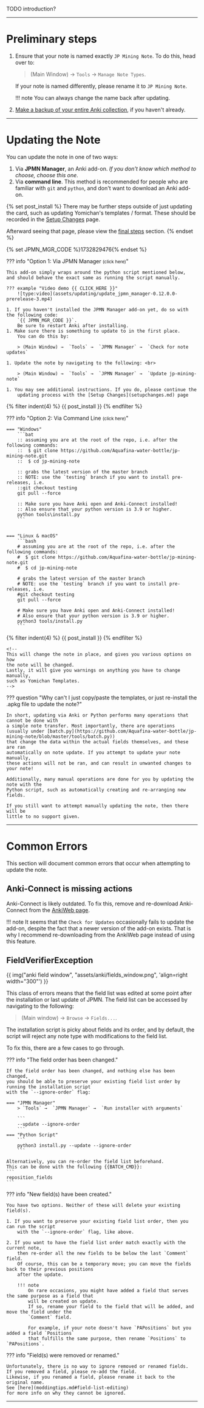 TODO introduction?

---

# Preliminary steps
1. Ensure that your note is named exactly `JP Mining Note`.
    To do this, head over to:

    > (Main Window) →  `Tools` →  `Manage Note Types`.

    If your note is named differently, please rename it to `JP Mining Note`.

    !!! note
        You can always change the name back after updating.

1. [Make a backup of your entire Anki collection](faq.md#how-do-i-backup-my-anki-data),
    if you haven't already.


---

# Updating the Note

You can update the note in one of two ways:

1. Via **JPMN Manager**, an Anki add-on.
    *If you don't know which method to choose, choose this one*.
2. Via **command line**.
    This method is recommended for people who are familiar with `git` and `python`,
    and don't want to download an Anki add-on.


{% set post_install %}
There may be further steps outside of just updating the card,
such as updating Yomichan's templates / format.
These should be recorded in the [Setup Changes](setupchanges.md) page.

Afterward seeing that page, please view the [final steps](updating.md#final-steps) section.
{% endset %}

{% set JPMN_MGR_CODE %}1732829476{% endset %}

??? info "Option 1: Via JPMN Manager <small>(click here)</small>"

    This add-on simply wraps around the python script mentioned below,
    and should behave the exact same as running the script manually.

    ??? example "Video demo {{ CLICK_HERE }}"
        ![type:video](assets/updating/update_jpmn_manager-0.12.0.0-prerelease-3.mp4)

    1. If you haven't installed the JPMN Manager add-on yet, do so with the following code:
        `{{ JPMN_MGR_CODE }}`.
        Be sure to restart Anki after installing.
    1. Make sure there is something to update to in the first place.
        You can do this by:

        > (Main Window) →  `Tools` →  `JPMN Manager` →  `Check for note updates`

    1. Update the note by navigating to the following: <br>

        > (Main Window) →  `Tools` →  `JPMN Manager` →  `Update jp-mining-note`

    1. You may see additional instructions. If you do, please continue the
        updating process with the [Setup Changes](setupchanges.md) page


{% filter indent(4) %}
{{ post_install }}
{% endfilter %}


??? info "Option 2: Via Command Line <small>(click here)</small>"

    === "Windows"
        ```bat
        :: assuming you are at the root of the repo, i.e. after the following commands:
        ::  $ git clone https://github.com/Aquafina-water-bottle/jp-mining-note.git
        ::  $ cd jp-mining-note

        :: grabs the latest version of the master branch
        :: NOTE: use the `testing` branch if you want to install pre-releases, i.e.
        ::git checkout testing
        git pull --force

        :: Make sure you have Anki open and Anki-Connect installed!
        :: Also ensure that your python version is 3.9 or higher.
        python tools\install.py
        ```


    === "Linux & macOS"
        ```bash
        # assuming you are at the root of the repo, i.e. after the following commands:
        #  $ git clone https://github.com/Aquafina-water-bottle/jp-mining-note.git
        #  $ cd jp-mining-note

        # grabs the latest version of the master branch
        # NOTE: use the `testing` branch if you want to install pre-releases, i.e.
        #git checkout testing
        git pull --force

        # Make sure you have Anki open and Anki-Connect installed!
        # Also ensure that your python version is 3.9 or higher.
        python3 tools/install.py
        ```

{% filter indent(4) %}
{{ post_install }}
{% endfilter %}


    <!--
    This will change the note in place, and gives you various options on how
    the note will be changed.
    Lastly, it will give you warnings on anything you have to change manually,
    such as Yomichan Templates.
    -->


??? question "Why can't I just copy/paste the templates, or just re-install the .apkg file to update the note?"

    In short, updating via Anki or Python performs many operations that cannot be done with
    a simple note transfer. Most importantly, there are operations
    (usually under [batch.py](https://github.com/Aquafina-water-bottle/jp-mining-note/blob/master/tools/batch.py))
    that change the data within the actual fields themselves, and these are ran
    automatically on note update. If you attempt to update your note manually,
    these actions will not be ran, and can result in unwanted changes to your note!

    Additionally, many manual operations are done for you by updating the note with the
    Python script, such as automatically creating and re-arranging new fields.

    If you still want to attempt manually updating the note, then there will be
    little to no support given.


---

# Common Errors
This section will document common errors that occur when attempting to update the note.


## Anki-Connect is missing actions
Anki-Connect is likely outdated.
To fix this, remove and re-download Anki-Connect from the
[AnkiWeb page](https://ankiweb.net/shared/info/2055492159).

!!! note
    It seems that the `Check for Updates` occasionally fails to update the add-on,
    despite the fact that a newer version of the add-on exists.
    That is why I recommend re-downloading from the AnkiWeb page
    instead of using this feature.



## FieldVerifierException

{{ img("anki field window", "assets/anki/fields_window.png", 'align=right width="300"') }}

This class of errors means that the field list was edited at some point
after the installation or last update of JPMN.
The field list can be accessed by navigating to the following:

> (Main window) →  `Browse` →  `Fields...`.

The installation script is picky about fields and its order, and by default, the script will reject
any note type with modifications to the field list.

To fix this, there are a few cases to go through.

??? info "The field order has been changed."

    If the field order has been changed, and nothing else has been changed,
    you should be able to preserve your existing field list order by running the installation script
    with the `--ignore-order` flag:

    === "JPMN Manager"
        > `Tools` →  `JPMN Manager` →  `Run installer with arguments`

        ```
        --update --ignore-order
        ```
    === "Python Script"
        ```
        python3 install.py --update --ignore-order
        ```

    Alternatively, you can re-order the field list beforehand.
    This can be done with the following {{BATCH_CMD}}:
    ```
    reposition_fields
    ```

??? info "New field(s) have been created."

    You have two options. Neither of these will delete your existing field(s).

    1. If you want to preserve your existing field list order, then you can run the script
        with the `--ignore-order` flag, like above.

    2. If you want to have the field list order match exactly with the current note,
        then re-order all the new fields to be below the last `Comment` field.
        Of course, this can be a temporary move; you can move the fields back to their previous positions
        after the update.

        !!! note
            On rare occasions, you might have added a field that serves the same purpose as a field that
            will be created on update.
            If so, rename your field to the field that will be added, and move the field under the
            `Comment` field.

            For example, if your note doesn't have `PAPositions` but you added a field `Positions`
            that fulfills the same purpose, then rename `Positions` to `PAPositions`.


??? info "Field(s) were removed or renamed."

    Unfortunately, there is no way to ignore removed or renamed fields.
    If you removed a field, please re-add the field.
    Likewise, if you renamed a field, please rename it back to the original name.
    See [here](moddingtips.md#field-list-editing)
    for more info on why they cannot be ignored.


---


